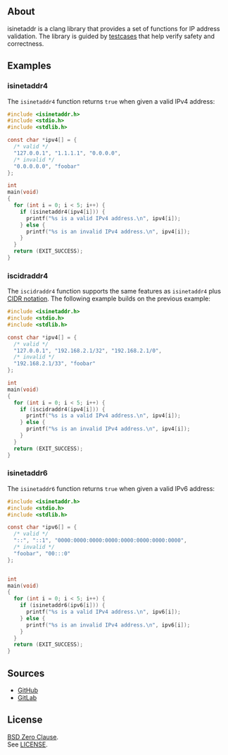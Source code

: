## About

isinetaddr is a clang library that provides a set of functions for
IP address validation. The library is guided by [testcases](test/) 
that help verify safety and correctness.

## Examples

### isinetaddr4

The `isinetaddr4` function returns `true` when given a valid IPv4 address:

```C
#include <isinetaddr.h>
#include <stdio.h>
#include <stdlib.h>

const char *ipv4[] = {
  /* valid */
  "127.0.0.1", "1.1.1.1", "0.0.0.0",
  /* invalid */
  "0.0.0.0.0", "foobar" 
};

int
main(void)
{
  for (int i = 0; i < 5; i++) {
    if (isinetaddr4(ipv4[i])) {
      printf("%s is a valid IPv4 address.\n", ipv4[i]);
    } else {
      printf("%s is an invalid IPv4 address.\n", ipv4[i]);
    }
  }
  return (EXIT_SUCCESS);
}
```

### iscidraddr4

The `iscidraddr4` function supports the same features as `isinetaddr4` plus
[CIDR notation](https://en.wikipedia.org/wiki/Classless_Inter-Domain_Routing#CIDR_notation).
The following example builds on the previous example:

```C
#include <isinetaddr.h>
#include <stdio.h>
#include <stdlib.h>

const char *ipv4[] = {
  /* valid */
  "127.0.0.1", "192.168.2.1/32", "192.168.2.1/0",
  /* invalid */
  "192.168.2.1/33", "foobar" 
};

int
main(void)
{
  for (int i = 0; i < 5; i++) {
    if (iscidraddr4(ipv4[i])) {
      printf("%s is a valid IPv4 address.\n", ipv4[i]);
    } else {
      printf("%s is an invalid IPv4 address.\n", ipv4[i]);
    }
  }
  return (EXIT_SUCCESS);
}
```

### isinetaddr6

The `isinetaddr6` function returns `true` when given a valid IPv6 address:

```C
#include <isinetaddr.h>
#include <stdio.h>
#include <stdlib.h>

const char *ipv6[] = {
  /* valid */
  "::", "::1", "0000:0000:0000:0000:0000:0000:0000:0000",
  /* invalid */
  "foobar", "00:::0" 
};


int
main(void)
{
  for (int i = 0; i < 5; i++) {
    if (isinetaddr6(ipv6[i])) {
      printf("%s is a valid IPv4 address.\n", ipv6[i]);
    } else {
      printf("%s is an invalid IPv4 address.\n", ipv6[i]);
    }
  }
  return (EXIT_SUCCESS);
}
```

## Sources

* [GitHub](https://github.com/0x1eef/isinetaddr#readme)
* [GitLab](https://gitlab.com/0x1eef/isinetaddr#about)

## <a id="license"> License </a>

[BSD Zero Clause](https://choosealicense.com/licenses/0bsd/).
<br>
See [LICENSE](./LICENSE).
